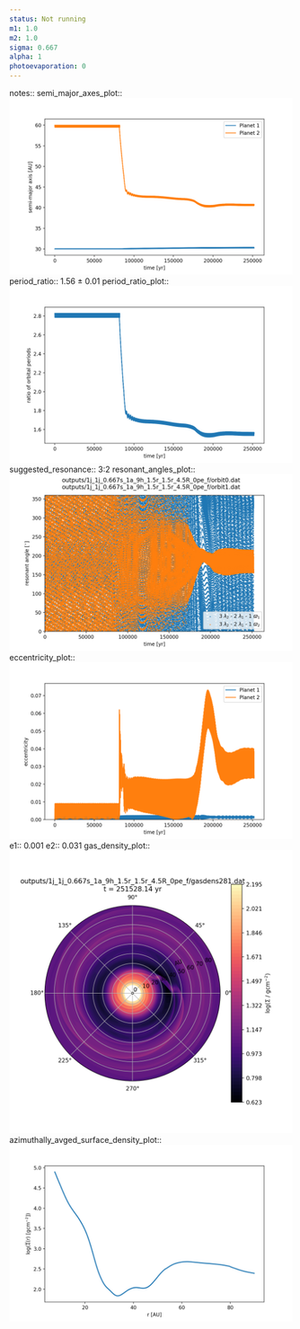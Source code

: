 ```yaml
---
status: Not running
m1: 1.0
m2: 1.0
sigma: 0.667
alpha: 1
photoevaporation: 0
---
```


notes::
semi_major_axes_plot:: ![semi_major_axes_1j_1j_0.667s_1a_9h_1.5r_1.5r_4.5R_0pe_f.png](plots/semi_major_axes/semi_major_axes_1j_1j_0.667s_1a_9h_1.5r_1.5r_4.5R_0pe_f.png)
period_ratio:: 1.56 ± 0.01
period_ratio_plot:: ![period_ratio_1j_1j_0.667s_1a_9h_1.5r_1.5r_4.5R_0pe_f.png](plots/period_ratio/period_ratio_1j_1j_0.667s_1a_9h_1.5r_1.5r_4.5R_0pe_f.png)
suggested_resonance:: 3:2
resonant_angles_plot:: ![resonant_angles_1j_1j_0.667s_1a_9h_1.5r_1.5r_4.5R_0pe_f.png](plots/resonant_angles/resonant_angles_1j_1j_0.667s_1a_9h_1.5r_1.5r_4.5R_0pe_f.png)
eccentricity_plot:: ![eccentricity_1j_1j_0.667s_1a_9h_1.5r_1.5r_4.5R_0pe_f.png](plots/eccentricity/eccentricity_1j_1j_0.667s_1a_9h_1.5r_1.5r_4.5R_0pe_f.png)
e1:: 0.001
e2:: 0.031
gas_density_plot:: ![gas_density_1j_1j_0.667s_1a_9h_1.5r_1.5r_4.5R_0pe_f.png](plots/gas_density/gas_density_1j_1j_0.667s_1a_9h_1.5r_1.5r_4.5R_0pe_f.png)
azimuthally_avged_surface_density_plot:: ![azimuthally_avged_surface_density_1j_1j_0.667s_1a_9h_1.5r_1.5r_4.5R_0pe_f.png](plots/azimuthally_avged_surface_density/azimuthally_avged_surface_density_1j_1j_0.667s_1a_9h_1.5r_1.5r_4.5R_0pe_f.png)
